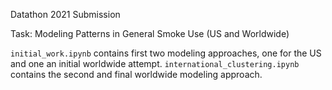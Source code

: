 Datathon 2021 Submission

Task: Modeling Patterns in General Smoke Use (US and Worldwide)

`initial_work.ipynb` contains first two modeling approaches, one for the US and one an initial worldwide attempt. `international_clustering.ipynb` contains the second and final worldwide modeling approach. 

